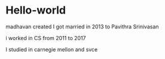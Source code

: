 # Hello-world
madhavan created I got married in 2013 to Pavithra Srinivasan

i worked in CS from 2011 to 2017

I studied in carnegie mellon and svce
